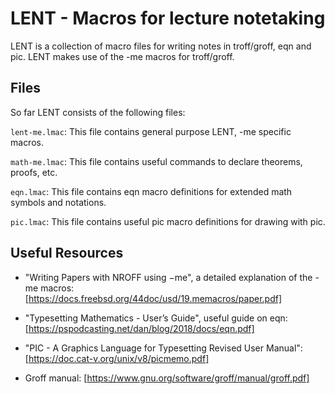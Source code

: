 # LENT - Macros for lecture notetaking

LENT is a collection of macro files for writing notes in troff/groff, eqn
and pic. LENT makes use of the -me macros for troff/groff.

## Files

So far LENT consists of the following files:

`lent-me.lmac`: This file contains general purpose LENT, -me specific macros.

`math-me.lmac`: This file contains useful commands to declare theorems,
proofs, etc.

`eqn.lmac`: This file contains eqn macro definitions for extended math
symbols and notations.

`pic.lmac`: This file contains useful pic macro definitions for drawing with pic.

## Useful Resources

- "Writing Papers with NROFF using −me", a detailed explanation of the -me macros: [https://docs.freebsd.org/44doc/usd/19.memacros/paper.pdf]

- "Typesetting Mathematics - User’s Guide", useful guide on eqn: [https://pspodcasting.net/dan/blog/2018/docs/eqn.pdf]

- "PIC - A Graphics Language for Typesetting
Revised User Manual": [https://doc.cat-v.org/unix/v8/picmemo.pdf]

- Groff manual: [https://www.gnu.org/software/groff/manual/groff.pdf]
